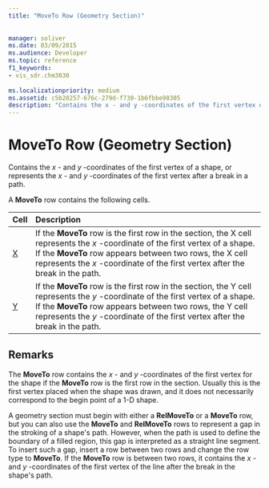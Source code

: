 ```yaml
---
title: "MoveTo Row (Geometry Section)"
 
 
manager: soliver
ms.date: 03/09/2015
ms.audience: Developer
ms.topic: reference
f1_keywords:
- vis_sdr.chm3030
 
ms.localizationpriority: medium
ms.assetid: c5b20257-676c-279d-f730-1b6fbbe98305
description: "Contains the x - and y -coordinates of the first vertex of a shape, or represents the x - and y -coordinates of the first vertex after a break in a path."
---
```


# MoveTo Row (Geometry Section)

Contains the  *x*  - and  *y*  -coordinates of the first vertex of a shape, or represents the  *x*  - and  *y*  -coordinates of the first vertex after a break in a path. 
  
A **MoveTo** row contains the following cells. 
  
|**Cell**|**Description**|
|:-----|:-----|
|[X](x-cell-geometry-section.md) <br/> |If the **MoveTo** row is the first row in the section, the X cell represents the  *x*  -coordinate of the first vertex of a shape. If the **MoveTo** row appears between two rows, the X cell represents the  *x*  -coordinate of the first vertex after the break in the path. |
|[Y](y-cell-geometry-section.md) <br/> |If the **MoveTo** row is the first row in the section, the Y cell represents the  *y*  -coordinate of the first vertex of a shape. If the **MoveTo** row appears between two rows, the Y cell represents the  *y*  -coordinate of the first vertex after the break in the path. |
   
## Remarks

The **MoveTo** row contains the  *x*  - and  *y*  -coordinates of the first vertex for the shape if the **MoveTo** row is the first row in the section. Usually this is the first vertex placed when the shape was drawn, and it does not necessarily correspond to the begin point of a 1-D shape. 
  
A geometry section must begin with either a **RelMoveTo** or a **MoveTo** row, but you can also use the **MoveTo** and **RelMoveTo** rows to represent a gap in the stroking of a shape's path. However, when the path is used to define the boundary of a filled region, this gap is interpreted as a straight line segment. To insert such a gap, insert a row between two rows and change the row type to **MoveTo**. If the **MoveTo** row is between two rows, it contains the  *x*  - and  *y*  -coordinates of the first vertex of the line after the break in the shape's path. 
  

